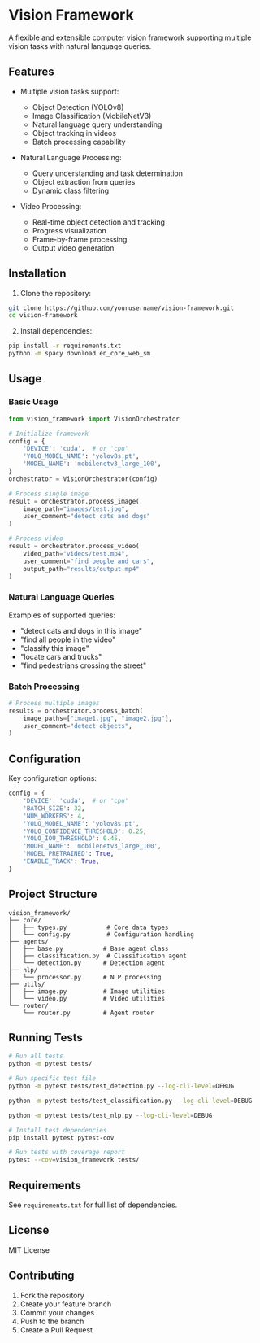 # Vision Framework

A flexible and extensible computer vision framework supporting multiple vision tasks with natural language queries.

## Features

- Multiple vision tasks support:
  - Object Detection (YOLOv8)
  - Image Classification (MobileNetV3)
  - Natural language query understanding
  - Object tracking in videos
  - Batch processing capability

- Natural Language Processing:
  - Query understanding and task determination
  - Object extraction from queries
  - Dynamic class filtering

- Video Processing:
  - Real-time object detection and tracking
  - Progress visualization
  - Frame-by-frame processing
  - Output video generation

## Installation

1. Clone the repository:
```bash
git clone https://github.com/yourusername/vision-framework.git
cd vision-framework
```

2. Install dependencies:
```bash
pip install -r requirements.txt
python -m spacy download en_core_web_sm
```

## Usage

### Basic Usage

```python
from vision_framework import VisionOrchestrator

# Initialize framework
config = {
    'DEVICE': 'cuda',  # or 'cpu'
    'YOLO_MODEL_NAME': 'yolov8s.pt',
    'MODEL_NAME': 'mobilenetv3_large_100',
}
orchestrator = VisionOrchestrator(config)

# Process single image
result = orchestrator.process_image(
    image_path="images/test.jpg",
    user_comment="detect cats and dogs"
)

# Process video
result = orchestrator.process_video(
    video_path="videos/test.mp4",
    user_comment="find people and cars",
    output_path="results/output.mp4"
)
```

### Natural Language Queries

Examples of supported queries:
- "detect cats and dogs in this image"
- "find all people in the video"
- "classify this image"
- "locate cars and trucks"
- "find pedestrians crossing the street"

### Batch Processing

```python
# Process multiple images
results = orchestrator.process_batch(
    image_paths=["image1.jpg", "image2.jpg"],
    user_comment="detect objects",
)
```

## Configuration

Key configuration options:
```python
config = {
    'DEVICE': 'cuda',  # or 'cpu'
    'BATCH_SIZE': 32,
    'NUM_WORKERS': 4,
    'YOLO_MODEL_NAME': 'yolov8s.pt',
    'YOLO_CONFIDENCE_THRESHOLD': 0.25,
    'YOLO_IOU_THRESHOLD': 0.45,
    'MODEL_NAME': 'mobilenetv3_large_100',
    'MODEL_PRETRAINED': True,
    'ENABLE_TRACK': True,
}
```

## Project Structure

```
vision_framework/
├── core/
│   ├── types.py           # Core data types
│   └── config.py          # Configuration handling
├── agents/
│   ├── base.py           # Base agent class
│   ├── classification.py  # Classification agent
│   └── detection.py      # Detection agent
├── nlp/
│   └── processor.py      # NLP processing
├── utils/
│   ├── image.py          # Image utilities
│   └── video.py          # Video utilities
└── router/
    └── router.py         # Agent router
```

## Running Tests

```bash
# Run all tests
python -m pytest tests/

# Run specific test file
python -m pytest tests/test_detection.py --log-cli-level=DEBUG

python -m pytest tests/test_classification.py --log-cli-level=DEBUG

python -m pytest tests/test_nlp.py --log-cli-level=DEBUG

# Install test dependencies
pip install pytest pytest-cov

# Run tests with coverage report
pytest --cov=vision_framework tests/
```

## Requirements

See `requirements.txt` for full list of dependencies.

## License

MIT License

## Contributing

1. Fork the repository
2. Create your feature branch
3. Commit your changes
4. Push to the branch
5. Create a Pull Request

